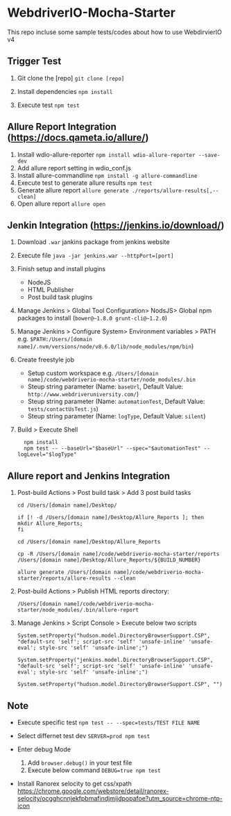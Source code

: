 # WebdriverIO-Mocha-Starter

This repo incluse some sample tests/codes about how to use WebdirvierIO v4

## Trigger Test

  1. Git clone the [repo]
  `git clone [repo]`

  2. Install dependencies
  `npm install`

  3. Execute test
  `npm test`

## Allure Report Integration (https://docs.qameta.io/allure/)

  1. Install wdio-allure-reporter
`npm install wdio-allure-reporter --save-dev`  
  2. Add allure report setting in wdio_conf.js
  3. Install allure-commandline
`npm install -g allure-commandline`
  4. Execute test to generate allure results
  `npm test`
  5. Generate allure report 
  `allure generate ./reports/allure-results[,--clean]`
  6. Open allure report
  `allure open`

## Jenkin Integration (https://jenkins.io/download/)

1. Download `.war` jankins package from jenkins website
2. Execute file
  `java -jar jenkins.war --httpPort=[port]`

3. Finish setup and install plugins
    * NodeJS
    * HTML Publisher
    * Post build task plugins
4. Manage Jenkins > Global Tool Configuration> NodsJS> Global npm packages to install (`bower@~1.8.0 grunt-cli@~1.2.0`)  
5. Manage Jenkins > Configure System> Environment variables > PATH
e.g. `$PATH:/Users/[domain name]/.nvm/versions/node/v8.6.0/lib/node_modules/npm/bin`)
6. Create freestyle job
    * Setup custom workspace
    e.g. `/Users/[domain name]/code/webdriverio-mocha-starter/node_modules/.bin`
    * Steup string parameter (Name: `baseUrl`, Default Value: `http://www.webdriveruniversity.com/`)
    * Steup string parameter (Name: `automationTest`, Default Value: `tests/contactUsTest.js`)
    * Steup string parameter (Name: `logType`, Default Value: `silent`)
7. Build > Execute Shell

    ~~~~shell
      npm install
      npm test -- --baseUrl="$baseUrl" --spec="$automationTest" --logLevel="$logType"
    ~~~~

## Allure report and Jenkins Integration

1. Post-build Actions > Post build task > Add 3 post build tasks

    ~~~~shell
    cd /Users/[domain name]/Desktop/

    if [! -d /Users/[domain name]/Desktop/Allure_Reports ]; then
    mkdir Allure_Reports;
    fi
    ~~~~

    ~~~~shell
    cd /Users/[domain name]/Desktop/Allure_Reports

    cp -R /Users/[domain name]/code/webdriverio-mocha-starter/reports /Users/[domain name]/Desktop/Allure_Reports/${BUILD_NUMBER}
    ~~~~

    ~~~~shell
    allure generate /Users/[domain name]/code/webdriverio-mocha-starter/reports/allure-results --clean
    ~~~~

2. Post-build Actions > Publish HTML reports
directory:

    ~~~~shell
    /Users/[domain name]/code/webdriverio-mocha-starter/node_modules/.bin/allure-report
    ~~~~

3. Manage Jenkins > Script Console > Execute below two scripts

    ~~~~shell
    System.setProperty("hudson.model.DirectoryBrowserSupport.CSP", "default-src 'self'; script-src 'self' 'unsafe-inline' 'unsafe-eval'; style-src 'self' 'unsafe-inline';")

    System.setProperty("jenkins.model.DirectoryBrowserSupport.CSP", "default-src 'self'; script-src 'self' 'unsafe-inline' 'unsafe-eval'; style-src 'self' 'unsafe-inline';")
    ~~~~

    ~~~~shell
    System.setProperty("hudson.model.DirectoryBrowserSupport.CSP", "")
    ~~~~

## Note

* Execute specific test
`npm test -- --spec=tests/TEST FILE NAME`

* Select differnet test dev
`SERVER=prod npm test`

* Enter debug Mode
  1. Add `browser.debug()` in your test file
  2. Execute below command
`DEBUG=true npm test`

* Install Ranorex selocity to get css/xpath
https://chrome.google.com/webstore/detail/ranorex-selocity/ocgghcnnjekfpbmafindjmijdpopafoe?utm_source=chrome-ntp-icon
